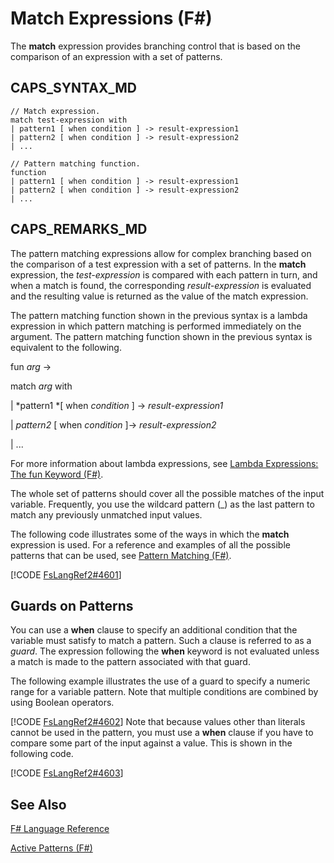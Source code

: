 # Match Expressions (F#)

The **match** expression provides branching control that is based on the comparison of an expression with a set of patterns.


## CAPS_SYNTAX_MD

```
// Match expression.
match test-expression with
| pattern1 [ when condition ] -> result-expression1
| pattern2 [ when condition ] -> result-expression2
| ...

// Pattern matching function.
function
| pattern1 [ when condition ] -> result-expression1
| pattern2 [ when condition ] -> result-expression2
| ...
```

## CAPS_REMARKS_MD
The pattern matching expressions allow for complex branching based on the comparison of a test expression with a set of patterns. In the **match** expression, the *test-expression* is compared with each pattern in turn, and when a match is found, the corresponding *result-expression* is evaluated and the resulting value is returned as the value of the match expression.

The pattern matching function shown in the previous syntax is a lambda expression in which pattern matching is performed immediately on the argument. The pattern matching function shown in the previous syntax is equivalent to the following.

fun *arg* -&gt;

match *arg* with

| *pattern1 *[ when *condition* ] -&gt; *result-expression1*

| *pattern2* [ when *condition* ]-&gt; *result-expression2*

| ...

For more information about lambda expressions, see [Lambda Expressions: The fun Keyword &#40;F&#35;&#41;](Lambda+Expressions%3A+The+fun+Keyword+%28F%23%29.md).

The whole set of patterns should cover all the possible matches of the input variable. Frequently, you use the wildcard pattern (_) as the last pattern to match any previously unmatched input values.

The following code illustrates some of the ways in which the **match** expression is used. For a reference and examples of all the possible patterns that can be used, see [Pattern Matching &#40;F&#35;&#41;](Pattern+Matching+%28F%23%29.md).

[!CODE [FsLangRef2#4601](../CodeSnippet/VS_Snippets_Fsharp/fslangref2/FSharp/fs/matchexpressions.fs#4601)]
    
## Guards on Patterns
You can use a **when** clause to specify an additional condition that the variable must satisfy to match a pattern. Such a clause is referred to as a *guard*. The expression following the **when** keyword is not evaluated unless a match is made to the pattern associated with that guard.

The following example illustrates the use of a guard to specify a numeric range for a variable pattern. Note that multiple conditions are combined by using Boolean operators.

[!CODE [FsLangRef2#4602](../CodeSnippet/VS_Snippets_Fsharp/fslangref2/FSharp/fs/matchexpressions.fs#4602)]
    Note that because values other than literals cannot be used in the pattern, you must use a **when** clause if you have to compare some part of the input against a value. This is shown in the following code.

[!CODE [FsLangRef2#4603](../CodeSnippet/VS_Snippets_Fsharp/fslangref2/FSharp/fs/matchexpressions.fs#4603)]
    
## See Also
[F&#35; Language Reference](F%23+Language+Reference.md)

[Active Patterns &#40;F&#35;&#41;](Active+Patterns+%28F%23%29.md)

